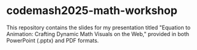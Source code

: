 # codemash2025-math-workshop
This repository contains the slides for my presentation titled "Equation to Animation: Crafting Dynamic Math Visuals on the Web," provided in both PowerPoint (.pptx) and PDF formats.
